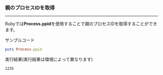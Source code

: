 ### 親のプロセスIDを取得

---

Rubyでは**Process.ppid**を使用することで親のプロセスIDを取得することができます。


サンプルコード
```ruby
puts Process.ppid
```

実行結果(実行結果は環境によって異なります)
```
1235
```
